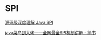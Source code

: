 # SPI

[源码级深度理解 Java SPI](https://zhuanlan.zhihu.com/p/580004065)

[java菜鸟到大佬——全网最全SPI机制讲解 - 简书](https://www.jianshu.com/p/ec592c70fcb3)
